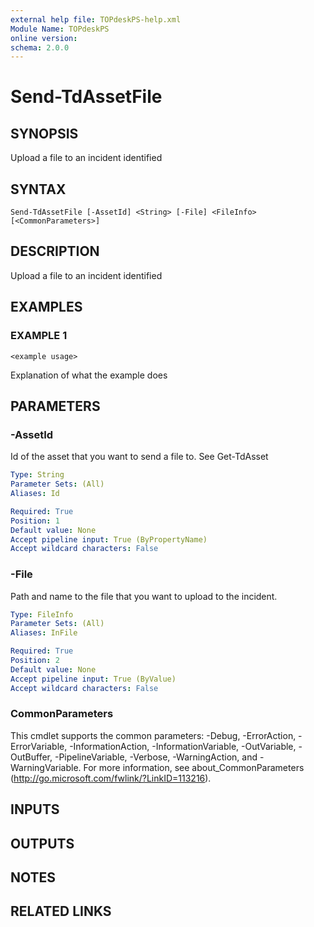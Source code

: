 ```yaml
---
external help file: TOPdeskPS-help.xml
Module Name: TOPdeskPS
online version:
schema: 2.0.0
---
```


# Send-TdAssetFile

## SYNOPSIS
Upload a file to an incident identified

## SYNTAX

```
Send-TdAssetFile [-AssetId] <String> [-File] <FileInfo> [<CommonParameters>]
```

## DESCRIPTION
Upload a file to an incident identified

## EXAMPLES

### EXAMPLE 1
```
<example usage>
```

Explanation of what the example does

## PARAMETERS

### -AssetId
Id of the asset that you want to send a file to.
See Get-TdAsset

```yaml
Type: String
Parameter Sets: (All)
Aliases: Id

Required: True
Position: 1
Default value: None
Accept pipeline input: True (ByPropertyName)
Accept wildcard characters: False
```

### -File
Path and name to the file that you want to upload to the incident.

```yaml
Type: FileInfo
Parameter Sets: (All)
Aliases: InFile

Required: True
Position: 2
Default value: None
Accept pipeline input: True (ByValue)
Accept wildcard characters: False
```

### CommonParameters
This cmdlet supports the common parameters: -Debug, -ErrorAction, -ErrorVariable, -InformationAction, -InformationVariable, -OutVariable, -OutBuffer, -PipelineVariable, -Verbose, -WarningAction, and -WarningVariable.
For more information, see about_CommonParameters (http://go.microsoft.com/fwlink/?LinkID=113216).

## INPUTS

## OUTPUTS

## NOTES

## RELATED LINKS
